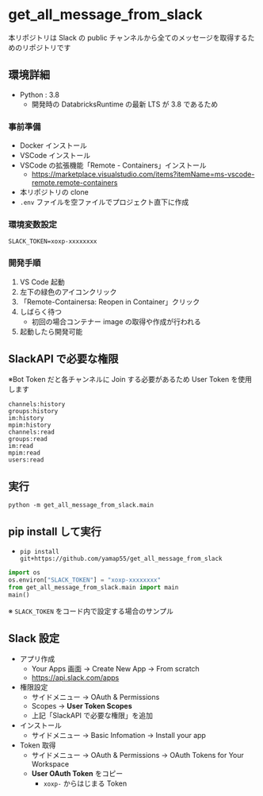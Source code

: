 # get_all_message_from_slack

本リポジトリは Slack の public チャンネルから全てのメッセージを取得するためのリポジトリです

## 環境詳細

- Python : 3.8
  - 開発時の DatabricksRuntime の最新 LTS が 3.8 であるため

### 事前準備

- Docker インストール
- VSCode インストール
- VSCode の拡張機能「Remote - Containers」インストール
  - https://marketplace.visualstudio.com/items?itemName=ms-vscode-remote.remote-containers
- 本リポジトリの clone
- `.env` ファイルを空ファイルでプロジェクト直下に作成

### 環境変数設定

```
SLACK_TOKEN=xoxp-xxxxxxxx
```

### 開発手順

1. VS Code 起動
2. 左下の緑色のアイコンクリック
3. 「Remote-Containersa: Reopen in Container」クリック
4. しばらく待つ
   - 初回の場合コンテナー image の取得や作成が行われる
5. 起動したら開発可能

## SlackAPI で必要な権限

※Bot Token だと各チャンネルに Join する必要があるため User Token を使用します

```
channels:history
groups:history
im:history
mpim:history
channels:read
groups:read
im:read
mpim:read
users:read
```

## 実行

`python -m get_all_message_from_slack.main`

## pip install して実行

- `pip install git+https://github.com/yamap55/get_all_message_from_slack`

```python
import os
os.environ["SLACK_TOKEN"] = "xoxp-xxxxxxxx"
from get_all_message_from_slack.main import main
main()
```

※ `SLACK_TOKEN` をコード内で設定する場合のサンプル

## Slack 設定

- アプリ作成
  - Your Apps 画面 → Create New App → From scratch
  - https://api.slack.com/apps
- 権限設定
  - サイドメニュー → OAuth & Permissions
  - Scopes -> **User Token Scopes**
  - 上記「SlackAPI で必要な権限」を追加
- インストール
  - サイドメニュー → Basic Infomation → Install your app
- Token 取得
  - サイドメニュー → OAuth & Permissions → OAuth Tokens for Your Workspace
  - **User OAuth Token** をコピー
    - `xoxp-` からはじまる Token
